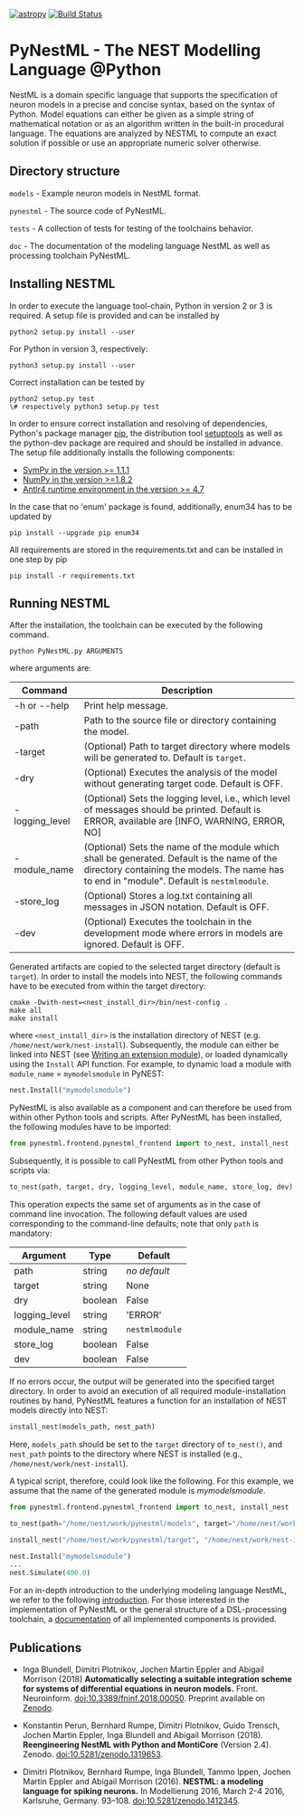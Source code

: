 [![astropy](http://img.shields.io/badge/powered%20by-AstroPy-orange.svg?style=flat)](http://www.astropy.org/) [![Build Status](https://travis-ci.org/nest/nestml.svg?branch=master)](https://travis-ci.org/kperun/nestml)

# PyNestML - The NEST Modelling Language @Python

NestML is a domain specific language that supports the specification of neuron models in a precise and concise syntax, based on the syntax of Python. Model equations can either be given as a simple string of mathematical notation or as an algorithm written in the built-in procedural language. The equations are analyzed by NESTML to compute an exact solution if possible or use an appropriate numeric solver otherwise.

## Directory structure

`models` - Example neuron models in NestML format.

`pynestml` - The source code of PyNestML.

`tests` - A collection of tests for testing of the toolchains behavior.

`doc` - The documentation of the modeling language NestML as well as processing toolchain PyNestML.

## Installing NESTML

In order to execute the language tool-chain, Python in version 2 or 3 is required. A setup file is provided and can be installed by 
```
python2 setup.py install --user
```
For Python in version 3, respectively:
```
python3 setup.py install --user
```
Correct installation can be tested by 
```
python2 setup.py test
\# respectively python3 setup.py test 
```
In order to ensure correct installation and resolving of dependencies, Python's package manager [pip](https://pip.pypa.io/en/stable/installing/), the distribution tool [setuptools](https://packaging.python.org/tutorials/installing-packages/) as well as the python-dev package are required and should be installed in advance. The setup file additionally installs the following components:

* [SymPy in the version >= 1.1.1](http://www.sympy.org/en/index.html)
* [NumPy in the version >=1.8.2](http://www.numpy.org/)
* [Antlr4 runtime environment in the version >= 4.7](https://github.com/antlr/antlr4/blob/master/doc/python-target.md)

In the case that no 'enum' package is found, additionally, enum34 has to be updated by
```
pip install --upgrade pip enum34
```
All requirements are stored in the requirements.txt and can be installed in one step by pip
```
pip install -r requirements.txt
```

## Running NESTML

After the installation, the toolchain can be executed by the following command.
```
python PyNestML.py ARGUMENTS
```
where arguments are:<a name="table_args"></a>

| Command       | Description |
|---            |---          |
| -h or --help  | Print help message.|
| -path         | Path to the source file or directory containing the model.|
| -target       | (Optional) Path to target directory where models will be generated to. Default is `target`.| 
| -dry          | (Optional) Executes the analysis of the model without generating target code. Default is OFF.|
| -logging_level| (Optional) Sets the logging level, i.e., which level of messages should be printed. Default is ERROR, available are [INFO, WARNING, ERROR, NO] |
| -module_name  | (Optional) Sets the name of the module which shall be generated. Default is the name of the directory containing the models. The name has to end in "module". Default is `nestmlmodule`. |
| -store_log    | (Optional) Stores a log.txt containing all messages in JSON notation. Default is OFF.|
| -dev          | (Optional) Executes the toolchain in the development mode where errors in models are ignored. Default is OFF.|

Generated artifacts are copied to the selected target directory (default is `target`). In order to install the models into NEST, the following commands have to be executed from within the target directory:
```
cmake -Dwith-nest=<nest_install_dir>/bin/nest-config .
make all
make install
```
where `<nest_install_dir>` is the installation directory of NEST (e.g. `/home/nest/work/nest-install`). Subsequently, the module can either be linked into NEST (see [Writing an extension module](https://nest.github.io/nest-simulator/extension_modules)), or loaded dynamically using the `Install` API function. For example, to dynamic load a module with `module_name` = `mymodelsmodule` in PyNEST:
```py
nest.Install("mymodelsmodule")
```

PyNestML is also available as a component and can therefore be used from within other Python tools and scripts. After PyNestML has been installed, the following modules have to be imported:
```py
from pynestml.frontend.pynestml_frontend import to_nest, install_nest
```
Subsequently, it is possible to call PyNestML from other Python tools and scripts via:
```py
to_nest(path, target, dry, logging_level, module_name, store_log, dev)    
```
This operation expects the same set of arguments as in the case of command line invocation. The following default values are used corresponding to the command-line defaults; note that only `path` is mandatory:

| Argument | Type | Default |
|---       |---   | --- |
| path     | string | _no default_ |
| target   | string | None |
| dry      | boolean | False |
| logging_level | string | 'ERROR' |
| module_name | string | `nestmlmodule` |
| store_log | boolean | False |
| dev | boolean | False |

If no errors occur, the output will be generated into the specified target directory. In order to avoid an execution of all required module-installation routines by hand, PyNestML features a function for an installation of NEST models directly into NEST:
```py
install_nest(models_path, nest_path)
```
Here, `models_path` should be set to the `target` directory of `to_nest()`, and `nest_path` points to the directory where NEST is installed (e.g., `/home/nest/work/nest-install`).

A typical script, therefore, could look like the following. For this example, we assume that the name of the generated module is _mymodelsmodule_.
```py
from pynestml.frontend.pynestml_frontend import to_nest, install_nest

to_nest(path="/home/nest/work/pynestml/models", target="/home/nest/work/pynestml/target", dev=True)

install_nest("/home/nest/work/pynestml/target", "/home/nest/work/nest-install")

nest.Install("mymodelsmodule")
...
nest.Simulate(400.0)
```

For an in-depth introduction to the underlying modeling language NestML, we refer to the following [introduction](doc/lan/doc.md).
For those interested in the implementation of PyNestML or the general structure of a DSL-processing toolchain, a [documentation](doc/impl/doc.md) of all implemented components is provided. 

## Publications

* Inga Blundell, Dimitri Plotnikov, Jochen Martin Eppler and Abigail Morrison (2018) **Automatically selecting a suitable integration scheme for systems of differential equations in neuron models.** Front. Neuroinform. [doi:10.3389/fninf.2018.00050](https://doi.org/10.3389/fninf.2018.00050). Preprint available on [Zenodo](https://zenodo.org/record/1411417).

* Konstantin Perun, Bernhard Rumpe, Dimitri Plotnikov, Guido Trensch, Jochen Martin Eppler, Inga Blundell and Abigail Morrison (2018). **Reengineering NestML with Python and MontiCore** (Version 2.4). Zenodo. [doi:10.5281/zenodo.1319653](http://doi.org/10.5281/zenodo.1319653).

* Dimitri Plotnikov, Bernhard Rumpe, Inga Blundell, Tammo Ippen, Jochen Martin Eppler and Abigail Morrison (2016). **NESTML: a modeling language for spiking neurons.** In Modellierung 2016, March 2-4 2016, Karlsruhe, Germany. 93–108. [doi:10.5281/zenodo.1412345](http://doi.org/10.5281/zenodo.1412345).
